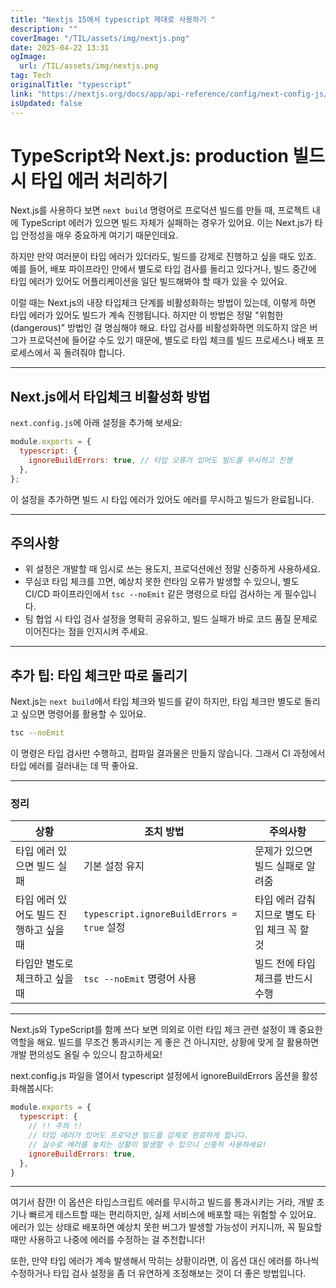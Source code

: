 ```yaml
---
title: "Nextjs 15에서 typescript 제대로 사용하기 "
description: ""
coverImage: "/TIL/assets/img/nextjs.png"
date: 2025-04-22 13:31
ogImage: 
  url: /TIL/assets/img/nextjs.png
tag: Tech
originalTitle: "typescript"
link: "https://nextjs.org/docs/app/api-reference/config/next-config-js/typescript"
isUpdated: false
---
```



# TypeScript와 Next.js: production 빌드 시 타입 에러 처리하기

Next.js를 사용하다 보면 `next build` 명령어로 프로덕션 빌드를 만들 때, 프로젝트 내에 TypeScript 에러가 있으면 빌드 자체가 실패하는 경우가 있어요. 이는 Next.js가 타입 안정성을 매우 중요하게 여기기 때문인데요.

하지만 만약 여러분이 타입 에러가 있더라도, 빌드를 강제로 진행하고 싶을 때도 있죠. 예를 들어, 배포 파이프라인 안에서 별도로 타입 검사를 돌리고 있다거나, 빌드 중간에 타입 에러가 있어도 어플리케이션을 일단 빌드해봐야 할 때가 있을 수 있어요.

이럴 때는 Next.js의 내장 타입체크 단계를 비활성화하는 방법이 있는데, 이렇게 하면 타입 에러가 있어도 빌드가 계속 진행됩니다. 하지만 이 방법은 정말 "위험한(dangerous)" 방법인 걸 명심해야 해요. 타입 검사를 비활성화하면 의도하지 않은 버그가 프로덕션에 들어갈 수도 있기 때문에, 별도로 타입 체크를 빌드 프로세스나 배포 프로세스에서 꼭 돌려줘야 합니다.

---

## Next.js에서 타입체크 비활성화 방법

`next.config.js`에 아래 설정을 추가해 보세요:

```js
module.exports = {
  typescript: {
    ignoreBuildErrors: true, // 타입 오류가 있어도 빌드를 무시하고 진행
  },
};
```

이 설정을 추가하면 빌드 시 타입 에러가 있어도 에러를 무시하고 빌드가 완료됩니다.

---

## 주의사항

- 위 설정은 개발할 때 임시로 쓰는 용도지, 프로덕션에선 정말 신중하게 사용하세요.
- 무심코 타입 체크를 끄면, 예상치 못한 런타임 오류가 발생할 수 있으니, 별도 CI/CD 파이프라인에서 `tsc --noEmit` 같은 명령으로 타입 검사하는 게 필수입니다.
- 팀 협업 시 타입 검사 설정을 명확히 공유하고, 빌드 실패가 바로 코드 품질 문제로 이어진다는 점을 인지시켜 주세요.

---

## 추가 팁: 타입 체크만 따로 돌리기

Next.js는 `next build`에서 타입 체크와 빌드를 같이 하지만, 타입 체크만 별도로 돌리고 싶으면 명령어를 활용할 수 있어요.

```bash
tsc --noEmit
```

이 명령은 타입 검사만 수행하고, 컴파일 결과물은 만들지 않습니다. 그래서 CI 과정에서 타입 에러를 걸러내는 데 딱 좋아요.

---

### 정리

| 상황                      | 조치 방법                            | 주의사항                            |
|-------------------------|--------------------------------|----------------------------------|
| 타입 에러 있으면 빌드 실패          | 기본 설정 유지                       | 문제가 있으면 빌드 실패로 알려줌             |
| 타입 에러 있어도 빌드 진행하고 싶을 때  | `typescript.ignoreBuildErrors = true` 설정 | 타입 에러 감춰지므로 별도 타입 체크 꼭 할 것   |
| 타입만 별도로 체크하고 싶을 때       | `tsc --noEmit` 명령어 사용            | 빌드 전에 타입 체크를 반드시 수행             |

---

Next.js와 TypeScript를 함께 쓰다 보면 의외로 이런 타입 체크 관련 설정이 꽤 중요한 역할을 해요. 빌드를 무조건 통과시키는 게 좋은 건 아니지만, 상황에 맞게 잘 활용하면 개발 편의성도 올릴 수 있으니 참고하세요!

<!-- TIL 수평 -->
<ins class="adsbygoogle"
     style="display:block"
     data-ad-client="ca-pub-4877378276818686"
     data-ad-slot="1549334788"
     data-ad-format="auto"
     data-full-width-responsive="true"></ins>
<script>
(adsbygoogle = window.adsbygoogle || []).push({});
</script>

next.config.js 파일을 열어서 typescript 설정에서 ignoreBuildErrors 옵션을 활성화해봅시다:

```js
module.exports = {
  typescript: {
    // !! 주의 !!
    // 타입 에러가 있어도 프로덕션 빌드를 강제로 완료하게 합니다.
    // 실수로 에러를 놓치는 상황이 발생할 수 있으니 신중히 사용하세요!
    ignoreBuildErrors: true,
  },
}
```

---

여기서 잠깐! 이 옵션은 타입스크립트 에러를 무시하고 빌드를 통과시키는 거라, 개발 초기나 빠르게 테스트할 때는 편리하지만, 실제 서비스에 배포할 때는 위험할 수 있어요. 에러가 있는 상태로 배포하면 예상치 못한 버그가 발생할 가능성이 커지니까, 꼭 필요할 때만 사용하고 나중에 에러를 수정하는 걸 추천합니다!

또한, 만약 타입 에러가 계속 발생해서 막히는 상황이라면, 이 옵션 대신 에러를 하나씩 수정하거나 타입 검사 설정을 좀 더 유연하게 조정해보는 것이 더 좋은 방법입니다.
